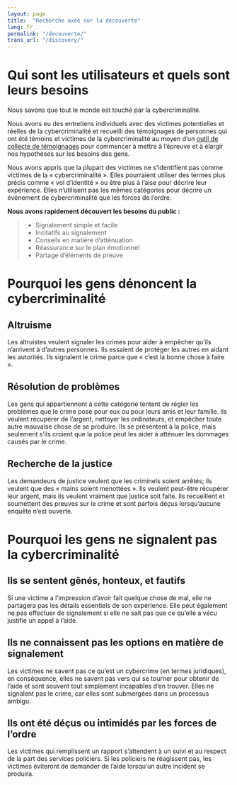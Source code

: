 ```yaml
---
layout: page
title:  "Recherche axée sur la découverte"
lang: fr
permalink: "/decouverte/"
trans_url: "/discovery/"
---
```


# Qui sont les utilisateurs et quels sont leurs besoins

Nous savons que tout le monde est touché par la cybercriminalité. 

Nous avons eu des entretiens individuels avec des victimes potentielles et réelles de la cybercriminalité et recueilli des témoignages de personnes qui ont été témoins et victimes de la cybercriminalité au moyen d’un [outil de collecte de témoignages](https://tell-us.cds-snc.ca) pour commencer à mettre à l’épreuve et à élargir nos hypothèses sur les besoins des gens. 

Nous avons appris que la plupart des victimes ne s’identifient pas comme victimes de la « cybercriminalité ». Elles pourraient utiliser des termes plus précis comme « vol d’identité » ou être plus à l’aise pour décrire leur expérience. Elles n’utilisent pas les mêmes catégories pour décrire un événement de cybercriminalité que les forces de l’ordre. 

**Nous avons rapidement découvert les besoins du public :** 
> * Signalement simple et facile
> * Incitatifs au signalement
> * Conseils en matière d’atténuation
> * Réassurance sur le plan émotionnel
> * Partage d’éléments de preuve

# Pourquoi les gens dénoncent la cybercriminalité

## Altruisme

Les altruistes veulent signaler les crimes pour aider à empêcher qu’ils n’arrivent à d’autres personnes. Ils essaient de protéger les autres en aidant les autorités. Ils signalent le crime parce que « c’est la bonne chose à faire ». 

## Résolution de problèmes

Les gens qui appartiennent à cette catégorie tentent de régler les problèmes que le crime pose pour eux ou pour leurs amis et leur famille. Ils veulent récupérer de l’argent, nettoyer les ordinateurs, et empêcher toute autre mauvaise chose de se produire. Ils se présentent à la police, mais seulement s’ils croient que la police peut les aider à atténuer les dommages causés par le crime.

## Recherche de la justice

Les demandeurs de justice veulent que les criminels soient arrêtés; ils veulent que des « mains soient menottées ». Ils veulent peut-être récupérer leur argent, mais ils veulent vraiment que justice soit faite. Ils recueillent et soumettent des preuves sur le crime et sont parfois déçus lorsqu’aucune enquête n’est ouverte.

# Pourquoi les gens ne signalent pas la cybercriminalité

## Ils se sentent gênés, honteux, et fautifs

Si une victime a l’impression d’avoir fait quelque chose de mal, elle ne partagera pas les détails essentiels de son expérience. Elle peut également ne pas effectuer de signalement si elle ne sait pas que ce qu’elle a vécu justifie un appel à l’aide.

## Ils ne connaissent pas les options en matière de signalement

Les victimes ne savent pas ce qu’est un cybercrime (en termes juridiques), en conséquence, elles ne savent pas vers qui se tourner pour obtenir de l’aide et sont souvent tout simplement incapables d’en trouver. Elles ne signalent pas le crime, car elles sont submergées dans un processus ambigu. 

## Ils ont été déçus ou intimidés par les forces de l’ordre
Les victimes qui remplissent un rapport s’attendent à un suivi et au respect de la part des services policiers. Si les policiers ne réagissent pas, les victimes éviteront de demander de l’aide lorsqu’un autre incident se produira.
